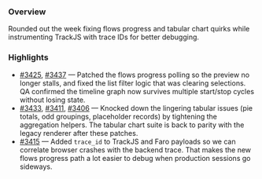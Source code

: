 ### Overview
Rounded out the week fixing flows progress and tabular chart quirks while instrumenting TrackJS with trace IDs for better debugging.

### Highlights
- [#3425](https://github.com/axiomhq/app/pull/3425), [#3437](https://github.com/axiomhq/app/pull/3437) — Patched the flows progress polling so the preview no longer stalls, and fixed the list filter logic that was clearing selections. QA confirmed the timeline graph now survives multiple start/stop cycles without losing state.
- [#3433](https://github.com/axiomhq/app/pull/3433), [#3411](https://github.com/axiomhq/app/pull/3411), [#3406](https://github.com/axiomhq/app/pull/3406) — Knocked down the lingering tabular issues (pie totals, odd groupings, placeholder records) by tightening the aggregation helpers. The tabular chart suite is back to parity with the legacy renderer after these patches.
- [#3415](https://github.com/axiomhq/app/pull/3415) — Added `trace_id` to TrackJS and Faro payloads so we can correlate browser crashes with the backend trace. That makes the new flows progress path a lot easier to debug when production sessions go sideways.
